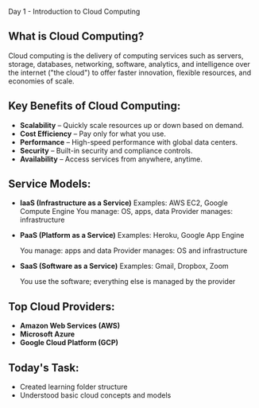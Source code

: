  Day 1 - Introduction to Cloud Computing

## What is Cloud Computing?
Cloud computing is the delivery of computing services such as servers, storage, databases, networking, software, analytics, and intelligence over the internet ("the cloud") to offer faster innovation, flexible resources, and economies of scale.

## Key Benefits of Cloud Computing:
- **Scalability** – Quickly scale resources up or down based on demand.
- **Cost Efficiency** – Pay only for what you use.
- **Performance** – High-speed performance with global data centers.
- **Security** – Built-in security and compliance controls.
- **Availability** – Access services from anywhere, anytime.

## Service Models:
- **IaaS (Infrastructure as a Service)**
  Examples: AWS EC2, Google Compute Engine
  You manage: OS, apps, data
  Provider manages: infrastructure
- **PaaS (Platform as a Service)**
  Examples: Heroku, Google App Engine

  You manage: apps and data
  Provider manages: OS and infrastructure
- **SaaS (Software as a Service)**
  Examples: Gmail, Dropbox, Zoom

  You use the software; everything else is managed by the provider

## Top Cloud Providers:
- **Amazon Web Services (AWS)**
- **Microsoft Azure**
- **Google Cloud Platform (GCP)**

## Today's Task:
- Created learning folder structure
- Understood basic cloud concepts and models
